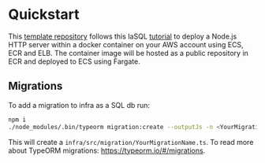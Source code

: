 # Quickstart

This [template repository](https://docs.github.com/en/repositories/creating-and-managing-repositories/creating-a-repository-from-a-template) follows this IaSQL [tutorial](https://docs.iasql.com/quickstart/) to deploy a Node.js HTTP server within a docker container on your AWS account using ECS, ECR and ELB. The container image will be hosted as a public repository in ECR and deployed to ECS using Fargate.


## Migrations

To add a migration to infra as a SQL db run:

```bash
npm i
./node_modules/.bin/typeorm migration:create --outputJs -n <YourMigrationName>
```

This will create a `infra/src/migration/YourMigrationName.ts`. To read more about TypeORM migrations: https://typeorm.io/#/migrations.